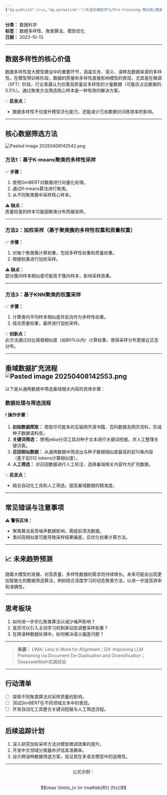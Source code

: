 ```yaml
---
{"dg-publish":true,"dg-permalink":"/大语言模型学习/Pre-training-预训练/数据多样性与模型优化探索","dg-home":false,"dg-description":"在此输入笔记的描述","dg-hide":false,"dg-hide-title":false,"dg-show-backlinks":true,"dg-show-local-graph":true,"dg-show-inline-title":true,"dg-pinned":false,"dg-passphrase":"在此输入访问密码","dg-enable-mathjax":false,"dg-enable-mermaid":false,"dg-enable-uml":false,"dg-note-icon":0,"dg-enable-dataview":false,"tags":["NLP"],"permalink":"/大语言模型学习/Pre-training-预训练/数据多样性与模型优化探索/","dgShowBacklinks":true,"dgShowLocalGraph":true,"dgShowInlineTitle":true,"dgPassFrontmatter":true,"noteIcon":0,"created":"2025-04-08T14:24:55.000+08:00","updated":"2025-04-13T13:06:02.499+08:00"}
---
```




**分类：** 数据科学  
**标签：** 数据多样性、聚类算法、模型优化  
**日期：** 2023-10-13  

---



## 数据多样性的核心价值
数据多样性是大模型建设中的重要环节，涵盖任务、语义、语种及数据来源的多样性。在模型预训练阶段，数据的质量和多样性直接影响模型的表现。尤其是在微调（SFT）阶段，行业普遍认为仅需高质量且多样性的少量数据（可能仅占总数据的0.5%）。通过聚类方法筛选核心样本是一种有效的解决方案。

💡 **启发点：**  
- 数据多样性不仅提升模型泛化能力，还能减少冗余数据对训练效率的影响。

---



## 核心数据筛选方法
![Pasted image 20250408142542.png](/img/user/%E9%99%84%E4%BB%B6/Pasted%20image%2020250408142542.png)

### 方法1：基于K-means聚类的多样性采样  
✅ **步骤：**  
1. 使用SimBERT对数据进行向量化处理。  
2. 通过K-means算法进行聚类。  
3. 从不同聚类簇中采样核心样本。  

⚠ **缺点：**  
质量较差的样本可能因聚类分布而被采样。

---


### 方法2：加权采样（基于聚类簇的多样性权重和质量权重）  
✅ **步骤：**  
1. 对每个聚类簇计算权重，包括多样性权重和质量权重。  
2. 根据权重进行加权采样。  

⚠ **缺点：**  
部分簇间样本相似度可能高于簇内样本，影响采样效果。

---


### 方法3：基于KNN聚类的权重采样  
✅ **步骤：**  
1. 计算类内平均样本相似度并反向作为多样性权重。  
2. 结合质量权重，最终进行加权采样。  

💡 **创新点：**  
此方法通过对比阈值相似度（如80%以内）计算权重，使得采样分布更接近正态分布。

---



## 垂域数据扩充流程![Pasted image 20250408142553.png](/img/user/%E9%99%84%E4%BB%B6/Pasted%20image%2020250408142553.png)
以下是从通用数据中筛选垂域相关内容的具体步骤：

### 数据处理与筛选流程  
❗ **操作步骤：**  
1. **初始数据爬取：** 爬取尽可能多的互联网开源书籍、百科数据及网页资料，形成种子数据语料库。  
2. **关键词筛选：** 使用jieba分词工具对种子文本进行关键词挖掘，并人工整理关键词表。  
3. **召回相似数据：** 从通用数据中筛选出与种子数据相似度最高的前10条内容（基于前512 tokens计算相似度）。  
4. **人工筛选：** 对召回数据进行人工标注，选择垂域相关内容作为扩充数据。  

💡 **启发点：**  
- 结合自动化工具和人工筛选，提高垂域数据的精准度。

---



## 常见错误与注意事项
⚠ **警告区块：**  
- 聚类算法易受噪声数据影响，需提前清洗数据。  
- 类间高相似度可能导致采样结果偏差，应优化权重计算方法。

---



## 📈 未来趋势预测
随着大模型的发展，对高质量、多样性数据的需求将持续增长。未来可能会出现更加智能化的数据筛选算法，例如结合深度学习的动态聚类方法，以进一步提高效率和准确性。

---



## 思考板块
1. 如何进一步优化聚类算法以减少噪声影响？  
2. 是否可以引入主动学习机制来动态调整采样权重？  
3. 在跨语种数据处理中，如何解决语义偏差问题？

---

> **来源：** LIMA: Less Is More for Alignment；D4: Improving LLM Pretraining via Document De-Duplication and Diversification；DeepseekMath实践经验  

---



## 行动清单
- [ ] 探索不同聚类算法对采样质量的影响。  
- [ ] 测试SimBERT在不同领域文本中的表现。  
- [ ] 开发自动化工具整合关键词挖掘与人工筛选流程。  

---



## 后续追踪计划
1. 深入研究加权采样方法对模型微调效果的提升。  
2. 开发中文领域分类器并评估其准确率。  
3. 设计跨语种数据筛选方案，验证其在多语言模型中的适用性。  

---

$$\text{公式示例：}$$  
$$\max \limits_{x \in \mathbb{R}} (f(x))$$
